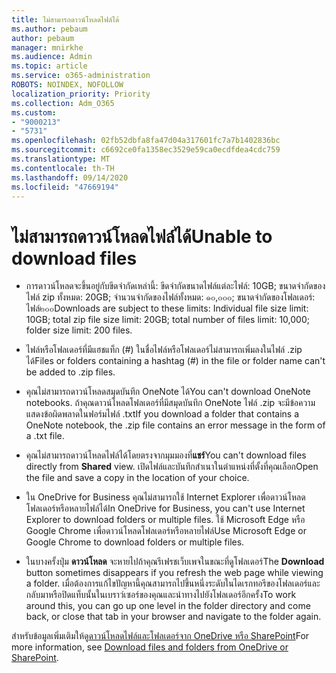 ```yaml
---
title: ไม่สามารถดาวน์โหลดไฟล์ได้
ms.author: pebaum
author: pebaum
manager: mnirkhe
ms.audience: Admin
ms.topic: article
ms.service: o365-administration
ROBOTS: NOINDEX, NOFOLLOW
localization_priority: Priority
ms.collection: Adm_O365
ms.custom:
- "9000213"
- "5731"
ms.openlocfilehash: 02fb52dbfa8fa47d04a317601fc7a7b1402836bc
ms.sourcegitcommit: c6692ce0fa1358ec3529e59ca0ecdfdea4cdc759
ms.translationtype: MT
ms.contentlocale: th-TH
ms.lasthandoff: 09/14/2020
ms.locfileid: "47669194"
---
```

# <a name="unable-to-download-files"></a><span data-ttu-id="bf61c-102">ไม่สามารถดาวน์โหลดไฟล์ได้</span><span class="sxs-lookup"><span data-stu-id="bf61c-102">Unable to download files</span></span>

- <span data-ttu-id="bf61c-103">การดาวน์โหลดจะขึ้นอยู่กับขีดจำกัดเหล่านี้: ขีดจำกัดขนาดไฟล์แต่ละไฟล์: 10GB; ขนาดจำกัดของไฟล์ zip ทั้งหมด: 20GB; จำนวนจำกัดของไฟล์ทั้งหมด: ๑๐,๐๐๐; ขนาดจำกัดของโฟลเดอร์: ไฟล์๒๐๐</span><span class="sxs-lookup"><span data-stu-id="bf61c-103">Downloads are subject to these limits: Individual file size limit: 10GB; total zip file size limit: 20GB; total number of files limit: 10,000; folder size limit: 200 files.</span></span>
- <span data-ttu-id="bf61c-104">ไฟล์หรือโฟลเดอร์ที่มีแฮชแท็ก (#) ในชื่อไฟล์หรือโฟลเดอร์ไม่สามารถเพิ่มลงในไฟล์ .zip ได้</span><span class="sxs-lookup"><span data-stu-id="bf61c-104">Files or folders containing a hashtag (#) in the file or folder name can't be added to .zip files.</span></span>  
    
- <span data-ttu-id="bf61c-105">คุณไม่สามารถดาวน์โหลดสมุดบันทึก OneNote ได้</span><span class="sxs-lookup"><span data-stu-id="bf61c-105">You can't download OneNote notebooks.</span></span> <span data-ttu-id="bf61c-106">ถ้าคุณดาวน์โหลดโฟลเดอร์ที่มีสมุดบันทึก OneNote ไฟล์ .zip จะมีข้อความแสดงข้อผิดพลาดในฟอร์มไฟล์ .txt</span><span class="sxs-lookup"><span data-stu-id="bf61c-106">If you download a folder that contains a OneNote notebook, the .zip file contains an error message in the form of a .txt file.</span></span>  
    
- <span data-ttu-id="bf61c-107">คุณไม่สามารถดาวน์โหลดไฟล์ได้โดยตรงจากมุมมองที่**แชร์**</span><span class="sxs-lookup"><span data-stu-id="bf61c-107">You can't download files directly from **Shared**  view.</span></span> <span data-ttu-id="bf61c-108">เปิดไฟล์และบันทึกสำเนาในตำแหน่งที่ตั้งที่คุณเลือก</span><span class="sxs-lookup"><span data-stu-id="bf61c-108">Open the file and save a copy in the location of your choice.</span></span>  
    
- <span data-ttu-id="bf61c-109">ใน OneDrive for Business คุณไม่สามารถใช้ Internet Explorer เพื่อดาวน์โหลดโฟลเดอร์หรือหลายไฟล์ได้</span><span class="sxs-lookup"><span data-stu-id="bf61c-109">In OneDrive for Business, you can't use Internet Explorer to download folders or multiple files.</span></span> <span data-ttu-id="bf61c-110">ใช้ Microsoft Edge หรือ Google Chrome เพื่อดาวน์โหลดโฟลเดอร์หรือหลายไฟล์</span><span class="sxs-lookup"><span data-stu-id="bf61c-110">Use Microsoft Edge or Google Chrome to download folders or multiple files.</span></span>  
    
- <span data-ttu-id="bf61c-111">ในบางครั้งปุ่ม **ดาวน์โหลด** จะหายไปถ้าคุณรีเฟรชเว็บเพจในขณะที่ดูโฟลเดอร์</span><span class="sxs-lookup"><span data-stu-id="bf61c-111">The **Download** button sometimes disappears if you refresh the web page while viewing a folder.</span></span> <span data-ttu-id="bf61c-112">เมื่อต้องการแก้ไขปัญหานี้คุณสามารถไปขึ้นหนึ่งระดับในไดเรกทอรีของโฟลเดอร์และกลับมาหรือปิดแท็บนั้นในเบราว์เซอร์ของคุณและนำทางไปยังโฟลเดอร์อีกครั้ง</span><span class="sxs-lookup"><span data-stu-id="bf61c-112">To work around this, you can go up one level in the folder directory and come back, or close that tab in your browser and navigate to the folder again.</span></span>  
    
<span data-ttu-id="bf61c-113">สำหรับข้อมูลเพิ่มเติมให้ดู[ดาวน์โหลดไฟล์และโฟลเดอร์จาก OneDrive หรือ SharePoint](https://support.office.com/article/download-files-and-folders-from-onedrive-or-sharepoint-5c7397b7-19c7-4893-84fe-d02e8fa5df05)</span><span class="sxs-lookup"><span data-stu-id="bf61c-113">For more information, see [Download files and folders from OneDrive or SharePoint](https://support.office.com/article/download-files-and-folders-from-onedrive-or-sharepoint-5c7397b7-19c7-4893-84fe-d02e8fa5df05).</span></span>